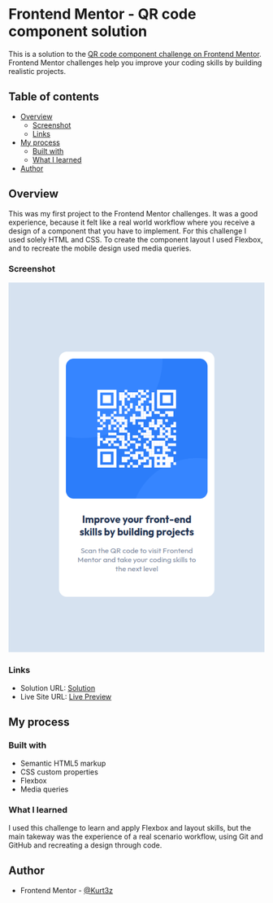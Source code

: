 # Frontend Mentor - QR code component solution

This is a solution to the [QR code component challenge on Frontend Mentor](https://www.frontendmentor.io/challenges/qr-code-component-iux_sIO_H). Frontend Mentor challenges help you improve your coding skills by building realistic projects.

## Table of contents

- [Overview](#overview)
  - [Screenshot](#screenshot)
  - [Links](#links)
- [My process](#my-process)
  - [Built with](#built-with)
  - [What I learned](#what-i-learned)
- [Author](#author)

## Overview

This was my first project to the Frontend Mentor challenges. It was a good experience, because it felt like a real world workflow where you receive a design of a component that you have to implement.
For this challenge I used solely HTML and CSS. To create the component layout I used Flexbox, and to recreate the mobile design used media queries.

### Screenshot

![](./screenshot.png)

### Links

- Solution URL: [Solution](https://github.com/Kurt3z/qr-code-component.git)
- Live Site URL: [Live Preview](https://kurt3z.github.io/qr-code-component)

## My process

### Built with

- Semantic HTML5 markup
- CSS custom properties
- Flexbox
- Media queries

### What I learned

I used this challenge to learn and apply Flexbox and layout skills, but the main takeway was the experience of a real scenario workflow, using Git and GitHub and recreating a design through code.

## Author

- Frontend Mentor - [@Kurt3z](https://www.frontendmentor.io/profile/Kurt3z)
